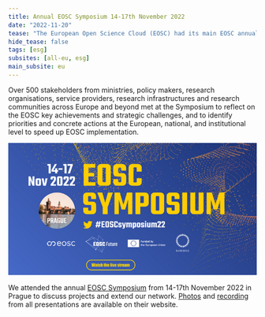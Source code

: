 ```yaml
---
title: Annual EOSC Symposium 14-17th November 2022 
date: "2022-11-20"
tease: "The European Open Science Cloud (EOSC) had its main EOSC annual event. Find photos and recordings here."
hide_tease: false
tags: [esg]
subsites: [all-eu, esg]
main_subsite: eu
---
```


Over 500 stakeholders from ministries, policy makers, research organisations, service providers, research infrastructures and research communities across Europe and beyond met at the Symposium to reflect on the EOSC key achievements and strategic challenges, and to identify priorities and concrete actions at the European, national, and institutional level to speed up EOSC implementation.

![EOSC_Sympoium](Symposium.png)

We attended the annual [EOSC Symposium](https://eosc-portal.eu/events/eosc-symposium-2022) from 14-17th November 2022 in Prague to discuss projects and extend our network. [Photos](https://www.flickr.com/photos/197073959@N08/sets/72177720303945432/) and [recording](https://events.eoscfuture.eu/symposium2022/2606111) from all presentations are available on their website.
